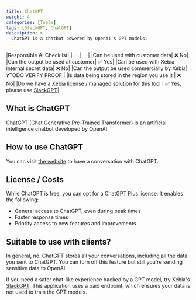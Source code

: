 ```yaml
---
title: ChatGPT
weight: 4
categories: [Tools]
tags: [SlackGPT, ChatGPT]
description: >
  ChatGPT is a chatbot powered by OpenAI's GPT models.
---
```


|Responsible AI Checklist|
|---|---|
|Can be used with customer data| ❌ No|
|Can the output be used at customer| ✅ Yes|
|Can be used with Xebia Internal secret data| ❌ No|
|Can the output be used commercially by Xebia| ❓TODO VERIFY PROOF |
|Is data being stored in the region you use it | ❌ No|
|Do we have a Xebia license / managed solution for this tool | ✅ Yes, please use [SlackGPT][1]|

## What is ChatGPT
ChatGPT (Chat Generative Pre-Trained Transformer) is an artificial intelligence chatbot developed by OpenAI.

## How to use ChatGPT
You can visit [the website][2] to have a conversation with ChatGPT.

## License / Costs
While ChatGPT is free, you can opt for a ChatGPT Plus license. It enables the following:

- General access to ChatGPT, even during peak times
- Faster response times
- Priority access to new features and improvements

## Suitable to use with clients?
In general, no. ChatGPT stores all your conversations, including all the data you sent to ChatGPT. You can turn off this feature but still you're sending sensitive data to OpenAI.

If you need a safer chat-like experience backed by a GPT model, try Xebia's [SlackGPT][1]. This application uses a paid endpoint, which ensures your data is not used to train the GPT models.

[1]: /docs/ai-tools/slackgpt
[2]: https://chat.openai.com/
